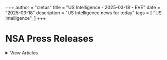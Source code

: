 +++ 
author = "cletus"
title = "US Intelligence - 2025-03-18 - EVE"
date = "2025-03-18"
description = "US Intelligence news for today"
tags = [
    "US Intelligence",
]
+++

# NSA Press Releases

<details>
<summary>View Articles</summary>
<br>

<input type='checkbox' name='article_1' value='https://www.nsa.gov/Press-Room/Press-Releases-Statements/' /> 1 - <a href='https://www.google.com/search?q=www.nsa.gov+Central+Intelligence+AgencyCentral+Intelligence+Agency' target='_blank' rel='noopener noreferrer'>Search - </a> <a href='https://12ft.io/https://www.nsa.gov/Press-Room/Press-Releases-Statements/' target='_blank' rel='noopener noreferrer'>Central Intelligence AgencyCentral Intelligence Agency</a><br>

<input type='checkbox' name='article_2' value='https://www.nsa.gov/Press-Room/Press-Releases-Statements/stories/story/dcia-welcomes-liz-lyons-as-director-of-public-affairs/' /> 2 - <a href='https://www.google.com/search?q=www.nsa.gov+DCIA+Welcomes+Liz+Lyons+as+Director+of+Public+AffairsPublished+February+18%2C+2025' target='_blank' rel='noopener noreferrer'>Search - </a> <a href='https://12ft.io/https://www.nsa.gov/Press-Room/Press-Releases-Statements/stories/story/dcia-welcomes-liz-lyons-as-director-of-public-affairs/' target='_blank' rel='noopener noreferrer'>DCIA Welcomes Liz Lyons as Director of Public AffairsPublished February 18, 2025</a><br>

<input type='checkbox' name='article_3' value='https://www.nsa.gov/Press-Room/Press-Releases-Statements/stories/story/michael-ellis-sworn-in-as-cia-deputy-director/' /> 3 - <a href='https://www.google.com/search?q=www.nsa.gov+Michael+Ellis+Sworn+in+as+CIA+Deputy+DirectorPublished+February+10%2C+2025' target='_blank' rel='noopener noreferrer'>Search - </a> <a href='https://12ft.io/https://www.nsa.gov/Press-Room/Press-Releases-Statements/stories/story/michael-ellis-sworn-in-as-cia-deputy-director/' target='_blank' rel='noopener noreferrer'>Michael Ellis Sworn in as CIA Deputy DirectorPublished February 10, 2025</a><br>

<input type='checkbox' name='article_4' value='https://www.nsa.gov/Press-Room/Press-Releases-Statements/stories/story/john-ratcliffe-sworn-in-as-cia-director/' /> 4 - <a href='https://www.google.com/search?q=www.nsa.gov+John+Ratcliffe+Sworn+in+as+CIA+DirectorPublished+January+23%2C+2025' target='_blank' rel='noopener noreferrer'>Search - </a> <a href='https://12ft.io/https://www.nsa.gov/Press-Room/Press-Releases-Statements/stories/story/john-ratcliffe-sworn-in-as-cia-director/' target='_blank' rel='noopener noreferrer'>John Ratcliffe Sworn in as CIA DirectorPublished January 23, 2025</a><br>

<input type='checkbox' name='article_5' value='https://www.nsa.gov/Press-Room/Press-Releases-Statements/stories/story/statement-by-director-burns-on-passing-of-president-carter/' /> 5 - <a href='https://www.google.com/search?q=www.nsa.gov+Statement+by+William+J.+Burns+on+Passing+of+President+Jimmy+CarterPublished+December+29%2C+2024' target='_blank' rel='noopener noreferrer'>Search - </a> <a href='https://12ft.io/https://www.nsa.gov/Press-Room/Press-Releases-Statements/stories/story/statement-by-director-burns-on-passing-of-president-carter/' target='_blank' rel='noopener noreferrer'>Statement by William J. Burns on Passing of President Jimmy CarterPublished December 29, 2024</a><br>

<input type='checkbox' name='article_6' value='https://www.nsa.gov/Press-Room/Press-Releases-Statements/stories/story/cia-posts-instructions-in-mandarin-korean-and-farsi-on-how-to-securely-contact-cia/' /> 6 - <a href='https://www.google.com/search?q=www.nsa.gov+CIA+Posts+Instructions+in+Mandarin%2C+Korean%2C+and+Farsi+on+How+to+Securely+Contact+CIAPublished+October+2%2C+2024' target='_blank' rel='noopener noreferrer'>Search - </a> <a href='https://12ft.io/https://www.nsa.gov/Press-Room/Press-Releases-Statements/stories/story/cia-posts-instructions-in-mandarin-korean-and-farsi-on-how-to-securely-contact-cia/' target='_blank' rel='noopener noreferrer'>CIA Posts Instructions in Mandarin, Korean, and Farsi on How to Securely Contact CIAPublished October 2, 2024</a><br>

<input type='checkbox' name='article_7' value='https://www.nsa.gov/Press-Room/Press-Releases-Statements/stories/story/cia-strengthening-response-to-reports-of-sexual-assault-and-sexual-harassment/' /> 7 - <a href='https://www.google.com/search?q=www.nsa.gov+CIA+Strengthening+Response+to+Reports+of+Sexual+Assault+and+Sexual+HarassmentPublished+July+2%2C+2024' target='_blank' rel='noopener noreferrer'>Search - </a> <a href='https://12ft.io/https://www.nsa.gov/Press-Room/Press-Releases-Statements/stories/story/cia-strengthening-response-to-reports-of-sexual-assault-and-sexual-harassment/' target='_blank' rel='noopener noreferrer'>CIA Strengthening Response to Reports of Sexual Assault and Sexual HarassmentPublished July 2, 2024</a><br>

<input type='checkbox' name='article_8' value='https://www.nsa.gov/Press-Room/Press-Releases-Statements/stories/story/cia-honors-fallen-officers-in-annual-ceremony-05-17-2024/' /> 8 - <a href='https://www.google.com/search?q=www.nsa.gov+CIA+Honors+Fallen+Officers+in+Annual+Ceremony+Marking+the+50th+Anniversary+of+the+Memorial+Wall%C3%A2%C2%80%C2%99s+DedicationPublished+May+17%2C+2024' target='_blank' rel='noopener noreferrer'>Search - </a> <a href='https://12ft.io/https://www.nsa.gov/Press-Room/Press-Releases-Statements/stories/story/cia-honors-fallen-officers-in-annual-ceremony-05-17-2024/' target='_blank' rel='noopener noreferrer'>CIA Honors Fallen Officers in Annual Ceremony Marking the 50th Anniversary of the Memorial Wallâs DedicationPublished May 17, 2024</a><br>

<input type='checkbox' name='article_9' value='https://www.nsa.gov/Press-Room/Press-Releases-Statements/stories/story/ic-osint-strategy-rollout/' /> 9 - <a href='https://www.google.com/search?q=www.nsa.gov+IC+OSINT+Strategy+RolloutPublished+March+8%2C+2024' target='_blank' rel='noopener noreferrer'>Search - </a> <a href='https://12ft.io/https://www.nsa.gov/Press-Room/Press-Releases-Statements/stories/story/ic-osint-strategy-rollout/' target='_blank' rel='noopener noreferrer'>IC OSINT Strategy RolloutPublished March 8, 2024</a><br>

<input type='checkbox' name='article_10' value='https://www.nsa.gov/Press-Room/Press-Releases-Statements/stories/story/cia-showcases-tech-business-and-career-opportunities-at-sxsw/' /> 10 - <a href='https://www.google.com/search?q=www.nsa.gov+CIA+Showcases+Tech%2C+Business%2C+and+Career+Opportunities+at+SXSWPublished+March+7%2C+2024' target='_blank' rel='noopener noreferrer'>Search - </a> <a href='https://12ft.io/https://www.nsa.gov/Press-Room/Press-Releases-Statements/stories/story/cia-showcases-tech-business-and-career-opportunities-at-sxsw/' target='_blank' rel='noopener noreferrer'>CIA Showcases Tech, Business, and Career Opportunities at SXSWPublished March 7, 2024</a><br>

<input type='checkbox' name='article_11' value='https://www.nsa.gov/Press-Room/Press-Releases-Statements/stories/story/cia-names-juliane-gallina-as-deputy-director-for-digital-innovation/' /> 11 - <a href='https://www.google.com/search?q=www.nsa.gov+CIA+Names+Juliane+Gallina+as+Deputy+Director+for+Digital+InnovationPublished+February+7%2C+2024' target='_blank' rel='noopener noreferrer'>Search - </a> <a href='https://12ft.io/https://www.nsa.gov/Press-Room/Press-Releases-Statements/stories/story/cia-names-juliane-gallina-as-deputy-director-for-digital-innovation/' target='_blank' rel='noopener noreferrer'>CIA Names Juliane Gallina as Deputy Director for Digital InnovationPublished February 7, 2024</a><br>

<input type='checkbox' name='article_12' value='https://www.nsa.gov/Press-Room/Press-Releases-Statements/stories/story/statement-by-william-j-burns-on-the-passing-of-senator-dianne-feinstein/' /> 12 - <a href='https://www.google.com/search?q=www.nsa.gov+Statement+by+William+J.+Burns+on+the+Passing+of+Senator+Dianne+FeinsteinPublished+September+29%2C+2023' target='_blank' rel='noopener noreferrer'>Search - </a> <a href='https://12ft.io/https://www.nsa.gov/Press-Room/Press-Releases-Statements/stories/story/statement-by-william-j-burns-on-the-passing-of-senator-dianne-feinstein/' target='_blank' rel='noopener noreferrer'>Statement by William J. Burns on the Passing of Senator Dianne FeinsteinPublished September 29, 2023</a><br>

<input type='checkbox' name='article_13' value='https://www.nsa.gov/Press-Room/Press-Releases-Statements/stories/story/statement-by-cia-director-william-j-burns-on-invitation-to-join-cabinet/' /> 13 - <a href='https://www.google.com/search?q=www.nsa.gov+Statement+By+CIA+Director+William+J.+Burns+on+Invitation+to+Join+CabinetPublished+July+21%2C+2023' target='_blank' rel='noopener noreferrer'>Search - </a> <a href='https://12ft.io/https://www.nsa.gov/Press-Room/Press-Releases-Statements/stories/story/statement-by-cia-director-william-j-burns-on-invitation-to-join-cabinet/' target='_blank' rel='noopener noreferrer'>Statement By CIA Director William J. Burns on Invitation to Join CabinetPublished July 21, 2023</a><br>

<input type='checkbox' name='article_14' value='https://www.nsa.gov/Press-Room/Press-Releases-Statements/resources/csi/' /> 14 - <a href='https://www.google.com/search?q=www.nsa.gov+Center+for+the+Study+of+Intelligence+%28CSI%29' target='_blank' rel='noopener noreferrer'>Search - </a> <a href='https://12ft.io/https://www.nsa.gov/Press-Room/Press-Releases-Statements/resources/csi/' target='_blank' rel='noopener noreferrer'>Center for the Study of Intelligence (CSI)</a><br>

<input type='checkbox' name='article_15' value='https://www.nsa.gov/Press-Room/Press-Releases-Statements/identify-and-arrest/287g' /> 15 - <a href='https://www.google.com/search?q=www.nsa.gov+Immigration+Authority+Delegation+Program+287%28g%29' target='_blank' rel='noopener noreferrer'>Search - </a> <a href='https://12ft.io/https://www.nsa.gov/Press-Room/Press-Releases-Statements/identify-and-arrest/287g' target='_blank' rel='noopener noreferrer'>Immigration Authority Delegation Program 287(g)</a><br>

<input type='checkbox' name='article_16' value='https://www.nsa.gov/Press-Room/Press-Releases-Statements/check-in' /> 16 - <a href='https://www.google.com/search?q=www.nsa.gov+Learn+more+abouthow+to+check+inwith+a+localICE+office' target='_blank' rel='noopener noreferrer'>Search - </a> <a href='https://12ft.io/https://www.nsa.gov/Press-Room/Press-Releases-Statements/check-in' target='_blank' rel='noopener noreferrer'>Learn more abouthow to check inwith a localICE office</a><br>

<input type='checkbox' name='article_17' value='https://www.nsa.gov/Press-Room/Press-Releases-Statements/about-ice/hsi/priorities/upholding-fairness-in-global-trade' /> 17 - <a href='https://www.google.com/search?q=www.nsa.gov+Upholding+Fairness+in+Global+Trade' target='_blank' rel='noopener noreferrer'>Search - </a> <a href='https://12ft.io/https://www.nsa.gov/Press-Room/Press-Releases-Statements/about-ice/hsi/priorities/upholding-fairness-in-global-trade' target='_blank' rel='noopener noreferrer'>Upholding Fairness in Global Trade</a><br>

<input type='checkbox' name='article_18' value='https://www.nsa.gov/Press-Room/Press-Releases-Statements/news/releases/ice-houston-removes-previously-deported-criminal-alien-mexico-convicted-manslaughter' /> 18 - <a href='https://www.google.com/search?q=www.nsa.gov+ICE+Houston+removes+previously+deported+criminal+alien+to+Mexico+convicted+of+manslaughter' target='_blank' rel='noopener noreferrer'>Search - </a> <a href='https://12ft.io/https://www.nsa.gov/Press-Room/Press-Releases-Statements/news/releases/ice-houston-removes-previously-deported-criminal-alien-mexico-convicted-manslaughter' target='_blank' rel='noopener noreferrer'>ICE Houston removes previously deported criminal alien to Mexico convicted of manslaughter</a><br>

<input type='checkbox' name='article_19' value='https://www.nsa.gov/Press-Room/Press-Releases-Statements/news/releases/ice-arrests-81-illegal-aliens-part-joint-federal-law-enforcement-operation-kentucky' /> 19 - <a href='https://www.google.com/search?q=www.nsa.gov+ICE+arrests+81+illegal+aliens+as+part+of+joint+federal+law+enforcement+operation+in+Kentucky%2C+of+which+25+also+charged+with+felony+criminal+offenses' target='_blank' rel='noopener noreferrer'>Search - </a> <a href='https://12ft.io/https://www.nsa.gov/Press-Room/Press-Releases-Statements/news/releases/ice-arrests-81-illegal-aliens-part-joint-federal-law-enforcement-operation-kentucky' target='_blank' rel='noopener noreferrer'>ICE arrests 81 illegal aliens as part of joint federal law enforcement operation in Kentucky, of which 25 also charged with felony criminal offenses</a><br>

<input type='checkbox' name='article_20' value='https://www.nsa.gov/Press-Room/Press-Releases-Statements/news/releases/indian-man-residing-california-sentenced-prison-scheme-smuggle-aliens-us-following' /> 20 - <a href='https://www.google.com/search?q=www.nsa.gov+Indian+man+residing+in+California+sentenced+to+prison+for+scheme+to+smuggle+aliens+into+the+US%2C+following+ICE%2C+USBP+investigation' target='_blank' rel='noopener noreferrer'>Search - </a> <a href='https://12ft.io/https://www.nsa.gov/Press-Room/Press-Releases-Statements/news/releases/indian-man-residing-california-sentenced-prison-scheme-smuggle-aliens-us-following' target='_blank' rel='noopener noreferrer'>Indian man residing in California sentenced to prison for scheme to smuggle aliens into the US, following ICE, USBP investigation</a><br>

<input type='checkbox' name='article_21' value='https://www.nsa.gov/Press-Room/Press-Releases-Statements/news/releases/ice-arrests-31-illegal-aliens-3-charged-criminal-activity' /> 21 - <a href='https://www.google.com/search?q=www.nsa.gov+ICE+arrests+31+illegal+aliens%2C+3+charged+for+criminal+activity' target='_blank' rel='noopener noreferrer'>Search - </a> <a href='https://12ft.io/https://www.nsa.gov/Press-Room/Press-Releases-Statements/news/releases/ice-arrests-31-illegal-aliens-3-charged-criminal-activity' target='_blank' rel='noopener noreferrer'>ICE arrests 31 illegal aliens, 3 charged for criminal activity</a><br>

<input type='checkbox' name='article_22' value='https://www.nsa.gov/Press-Room/Press-Releases-Statements/news/releases/ice-law-enforcement-partners-arrest-24-illegal-criminal-alien-offenders-during' /> 22 - <a href='https://www.google.com/search?q=www.nsa.gov+ICE%2C+law+enforcement+partners+arrest+24+illegal+criminal+alien+offenders+during+Charlotte+enforcement+operation' target='_blank' rel='noopener noreferrer'>Search - </a> <a href='https://12ft.io/https://www.nsa.gov/Press-Room/Press-Releases-Statements/news/releases/ice-law-enforcement-partners-arrest-24-illegal-criminal-alien-offenders-during' target='_blank' rel='noopener noreferrer'>ICE, law enforcement partners arrest 24 illegal criminal alien offenders during Charlotte enforcement operation</a><br>

<input type='checkbox' name='article_23' value='https://www.nsa.gov/Press-Room/Press-Releases-Statements/news/releases/ice-boston-arrests-illegal-guatemalan-alien-charged-sex-crimes-against-massachusetts' /> 23 - <a href='https://www.google.com/search?q=www.nsa.gov+ICE+Boston+arrests+illegal+Guatemalan+alien+charged+with+sex+crimes+against+Massachusetts+minor' target='_blank' rel='noopener noreferrer'>Search - </a> <a href='https://12ft.io/https://www.nsa.gov/Press-Room/Press-Releases-Statements/news/releases/ice-boston-arrests-illegal-guatemalan-alien-charged-sex-crimes-against-massachusetts' target='_blank' rel='noopener noreferrer'>ICE Boston arrests illegal Guatemalan alien charged with sex crimes against Massachusetts minor</a><br>

<input type='checkbox' name='article_24' value='https://www.nsa.gov/Press-Room/Press-Releases-Statements/news/releases/ice-removes-mexican-fugitive-wanted-homicide' /> 24 - <a href='https://www.google.com/search?q=www.nsa.gov+ICE+removes+Mexican+fugitive+wanted+for+homicide' target='_blank' rel='noopener noreferrer'>Search - </a> <a href='https://12ft.io/https://www.nsa.gov/Press-Room/Press-Releases-Statements/news/releases/ice-removes-mexican-fugitive-wanted-homicide' target='_blank' rel='noopener noreferrer'>ICE removes Mexican fugitive wanted for homicide</a><br>

<input type='checkbox' name='article_25' value='https://www.nsa.gov/Press-Room/Press-Releases-Statements/news/releases/ice-newark-arrests-brazilian-national-wanted-overseas-serve-time-drug-charges' /> 25 - <a href='https://www.google.com/search?q=www.nsa.gov+ICE+Newark+arrests+Brazilian+national+wanted+overseas+to+serve+time+for+drug+charges' target='_blank' rel='noopener noreferrer'>Search - </a> <a href='https://12ft.io/https://www.nsa.gov/Press-Room/Press-Releases-Statements/news/releases/ice-newark-arrests-brazilian-national-wanted-overseas-serve-time-drug-charges' target='_blank' rel='noopener noreferrer'>ICE Newark arrests Brazilian national wanted overseas to serve time for drug charges</a><br>

<input type='checkbox' name='article_26' value='https://www.nsa.gov/Press-Room/Press-Releases-Statements/news/releases/ice-worksite-enforcement-operation-results-multiple-arrests-louisiana' /> 26 - <a href='https://www.google.com/search?q=www.nsa.gov+ICE+worksite+enforcement+operation+results+in+multiple+arrests+in+Louisiana' target='_blank' rel='noopener noreferrer'>Search - </a> <a href='https://12ft.io/https://www.nsa.gov/Press-Room/Press-Releases-Statements/news/releases/ice-worksite-enforcement-operation-results-multiple-arrests-louisiana' target='_blank' rel='noopener noreferrer'>ICE worksite enforcement operation results in multiple arrests in Louisiana</a><br>

<input type='checkbox' name='article_27' value='https://www.nsa.gov/Press-Room/Press-Releases-Statements/news/releases/ice-newark-law-enforcement-partners-arrest-illegal-alien-arrest-warrants' /> 27 - <a href='https://www.google.com/search?q=www.nsa.gov+ICE+Newark%2C+law+enforcement+partners+arrest+illegal+alien+with+arrest+warrants' target='_blank' rel='noopener noreferrer'>Search - </a> <a href='https://12ft.io/https://www.nsa.gov/Press-Room/Press-Releases-Statements/news/releases/ice-newark-law-enforcement-partners-arrest-illegal-alien-arrest-warrants' target='_blank' rel='noopener noreferrer'>ICE Newark, law enforcement partners arrest illegal alien with arrest warrants</a><br>

<input type='checkbox' name='article_28' value='https://www.nsa.gov/Press-Room/Press-Releases-Statements/news/releases/ice-cincinnati-arrests-bhutanese-national-sex-crime-conviction' /> 28 - <a href='https://www.google.com/search?q=www.nsa.gov+ICE+Cincinnati+arrests+Bhutanese+national+with+sex+crime+conviction' target='_blank' rel='noopener noreferrer'>Search - </a> <a href='https://12ft.io/https://www.nsa.gov/Press-Room/Press-Releases-Statements/news/releases/ice-cincinnati-arrests-bhutanese-national-sex-crime-conviction' target='_blank' rel='noopener noreferrer'>ICE Cincinnati arrests Bhutanese national with sex crime conviction</a><br>

<input type='checkbox' name='article_29' value='https://www.nsa.gov/Press-Room/Press-Releases-Statements/news/releases/4-time-removed-twice-convicted-criminal-alien-sentenced-1-year-illegal-reentry' /> 29 - <a href='https://www.google.com/search?q=www.nsa.gov+4-time+removed%2C+twice+convicted+criminal+alien+sentenced+to+1%2B+year+for+illegal+reentry' target='_blank' rel='noopener noreferrer'>Search - </a> <a href='https://12ft.io/https://www.nsa.gov/Press-Room/Press-Releases-Statements/news/releases/4-time-removed-twice-convicted-criminal-alien-sentenced-1-year-illegal-reentry' target='_blank' rel='noopener noreferrer'>4-time removed, twice convicted criminal alien sentenced to 1+ year for illegal reentry</a><br>

<input type='checkbox' name='article_30' value='https://www.nsa.gov/Press-Room/Press-Releases-Statements/news/releases/ice-newark-arrests-illegal-alien-new-jersey-prior-conviction-vehicular-homicide' /> 30 - <a href='https://www.google.com/search?q=www.nsa.gov+ICE+Newark+arrests+illegal+alien+in+New+Jersey+with+prior+conviction+of+vehicular+homicide+for+illegal+reentry' target='_blank' rel='noopener noreferrer'>Search - </a> <a href='https://12ft.io/https://www.nsa.gov/Press-Room/Press-Releases-Statements/news/releases/ice-newark-arrests-illegal-alien-new-jersey-prior-conviction-vehicular-homicide' target='_blank' rel='noopener noreferrer'>ICE Newark arrests illegal alien in New Jersey with prior conviction of vehicular homicide for illegal reentry</a><br>

<input type='checkbox' name='article_31' value='https://www.nsa.gov/Press-Room/Press-Releases-Statements/news/releases/ice-boston-arrests-turkish-alien-charged-raping-massachusetts-resident' /> 31 - <a href='https://www.google.com/search?q=www.nsa.gov+ICE+Boston+arrests+Turkish+alien+charged+with+raping+Massachusetts+resident' target='_blank' rel='noopener noreferrer'>Search - </a> <a href='https://12ft.io/https://www.nsa.gov/Press-Room/Press-Releases-Statements/news/releases/ice-boston-arrests-turkish-alien-charged-raping-massachusetts-resident' target='_blank' rel='noopener noreferrer'>ICE Boston arrests Turkish alien charged with raping Massachusetts resident</a><br>

<input type='checkbox' name='article_32' value='https://www.nsa.gov/Press-Room/Press-Releases-Statements/news/releases/ice-houston-deports-8-time-removed-criminal-alien-convicted-kidnapping-mexico' /> 32 - <a href='https://www.google.com/search?q=www.nsa.gov+ICE+Houston+deports+8-time+removed+criminal+alien+convicted+of+kidnapping+to+Mexico' target='_blank' rel='noopener noreferrer'>Search - </a> <a href='https://12ft.io/https://www.nsa.gov/Press-Room/Press-Releases-Statements/news/releases/ice-houston-deports-8-time-removed-criminal-alien-convicted-kidnapping-mexico' target='_blank' rel='noopener noreferrer'>ICE Houston deports 8-time removed criminal alien convicted of kidnapping to Mexico</a><br>

<input type='checkbox' name='article_33' value='https://www.nsa.gov/Press-Room/Press-Releases-Statements/news/releases/ice-arrests-former-cuban-intelligence-officer-allegedly-obtaining-legal-status' /> 33 - <a href='https://www.google.com/search?q=www.nsa.gov+ICE+arrests+former+Cuban+intelligence+officer+for+allegedly+obtaining+legal+status+through+fraudulent+means' target='_blank' rel='noopener noreferrer'>Search - </a> <a href='https://12ft.io/https://www.nsa.gov/Press-Room/Press-Releases-Statements/news/releases/ice-arrests-former-cuban-intelligence-officer-allegedly-obtaining-legal-status' target='_blank' rel='noopener noreferrer'>ICE arrests former Cuban intelligence officer for allegedly obtaining legal status through fraudulent means</a><br>

<input type='checkbox' name='article_34' value='https://www.nsa.gov/Press-Room/Press-Releases-Statements/news/releases/ice-houston-deports-6-time-removed-criminal-alien-mexico-6-convictions-dwi-6-theft' /> 34 - <a href='https://www.google.com/search?q=www.nsa.gov+ICE+Houston+deports+6-time+removed+criminal+alien+to+Mexico+with+6+convictions+for+DWI%2C+6+for+theft' target='_blank' rel='noopener noreferrer'>Search - </a> <a href='https://12ft.io/https://www.nsa.gov/Press-Room/Press-Releases-Statements/news/releases/ice-houston-deports-6-time-removed-criminal-alien-mexico-6-convictions-dwi-6-theft' target='_blank' rel='noopener noreferrer'>ICE Houston deports 6-time removed criminal alien to Mexico with 6 convictions for DWI, 6 for theft</a><br>

<input type='checkbox' name='article_35' value='https://www.nsa.gov/Press-Room/Press-Releases-Statements/news/releases/child-exploitation-task-force-seizes-10-million-images-videos-second-year-sends-stern' /> 35 - <a href='https://www.google.com/search?q=www.nsa.gov+Child+exploitation+task+force+seizes+10%2B+million+images%2C+videos+in+second+year%2C+sends+stern+warning+to+predators' target='_blank' rel='noopener noreferrer'>Search - </a> <a href='https://12ft.io/https://www.nsa.gov/Press-Room/Press-Releases-Statements/news/releases/child-exploitation-task-force-seizes-10-million-images-videos-second-year-sends-stern' target='_blank' rel='noopener noreferrer'>Child exploitation task force seizes 10+ million images, videos in second year, sends stern warning to predators</a><br>

<input type='checkbox' name='article_36' value='https://www.nsa.gov/Press-Room/Press-Releases-Statements/news/releases/ice-law-enforcement-partners-arrest-more-200-alien-offenders-during-enhanced-gang' /> 36 - <a href='https://www.google.com/search?q=www.nsa.gov+ICE%2C+law+enforcement+partners+arrest+more+than+200+alien+offenders+during+enhanced+gang+operation+in+Northern+Virginia' target='_blank' rel='noopener noreferrer'>Search - </a> <a href='https://12ft.io/https://www.nsa.gov/Press-Room/Press-Releases-Statements/news/releases/ice-law-enforcement-partners-arrest-more-200-alien-offenders-during-enhanced-gang' target='_blank' rel='noopener noreferrer'>ICE, law enforcement partners arrest more than 200 alien offenders during enhanced gang operation in Northern Virginia</a><br>

<input type='checkbox' name='article_37' value='https://www.nsa.gov/Press-Room/Press-Releases-Statements/news/releases/ice-arrests-illegal-alien-previous-drug-trafficking-conviction' /> 37 - <a href='https://www.google.com/search?q=www.nsa.gov+ICE+arrests+illegal+alien+with+previous+drug+trafficking+conviction' target='_blank' rel='noopener noreferrer'>Search - </a> <a href='https://12ft.io/https://www.nsa.gov/Press-Room/Press-Releases-Statements/news/releases/ice-arrests-illegal-alien-previous-drug-trafficking-conviction' target='_blank' rel='noopener noreferrer'>ICE arrests illegal alien with previous drug trafficking conviction</a><br>

<input type='checkbox' name='article_38' value='https://www.nsa.gov/Press-Room/Press-Releases-Statements/news/releases/ice-boston-arrests-illegal-guatemalan-alien-charged-aggravated-rape-massachusetts' /> 38 - <a href='https://www.google.com/search?q=www.nsa.gov+ICE+Boston+arrests+illegal+Guatemalan+alien+charged+with+aggravated+rape+of+Massachusetts+child' target='_blank' rel='noopener noreferrer'>Search - </a> <a href='https://12ft.io/https://www.nsa.gov/Press-Room/Press-Releases-Statements/news/releases/ice-boston-arrests-illegal-guatemalan-alien-charged-aggravated-rape-massachusetts' target='_blank' rel='noopener noreferrer'>ICE Boston arrests illegal Guatemalan alien charged with aggravated rape of Massachusetts child</a><br>

<input type='checkbox' name='article_39' value='https://www.nsa.gov/Press-Room/Press-Releases-Statements/news/releases/ice-boston-arrests-fugitive-alien-wanted-brazil-illegal-firearm-threatening-crimes' /> 39 - <a href='https://www.google.com/search?q=www.nsa.gov+ICE+Boston+arrests+fugitive+alien+wanted+in+Brazil+for+illegal+firearm%2C+threatening+crimes' target='_blank' rel='noopener noreferrer'>Search - </a> <a href='https://12ft.io/https://www.nsa.gov/Press-Room/Press-Releases-Statements/news/releases/ice-boston-arrests-fugitive-alien-wanted-brazil-illegal-firearm-threatening-crimes' target='_blank' rel='noopener noreferrer'>ICE Boston arrests fugitive alien wanted in Brazil for illegal firearm, threatening crimes</a><br>

<input type='checkbox' name='article_40' value='https://www.nsa.gov/Press-Room/Press-Releases-Statements/news/releases/repeat-child-predator-sentenced-25-years-possessing-distributing-child-sexual-abuse' /> 40 - <a href='https://www.google.com/search?q=www.nsa.gov+Repeat+child+predator+sentenced+to+25+years+for+possessing%2C+distributing+child+sexual+abuse+materials+following+ICE+investigation' target='_blank' rel='noopener noreferrer'>Search - </a> <a href='https://12ft.io/https://www.nsa.gov/Press-Room/Press-Releases-Statements/news/releases/repeat-child-predator-sentenced-25-years-possessing-distributing-child-sexual-abuse' target='_blank' rel='noopener noreferrer'>Repeat child predator sentenced to 25 years for possessing, distributing child sexual abuse materials following ICE investigation</a><br>

<input type='checkbox' name='article_41' value='https://www.nsa.gov/Press-Room/Press-Releases-Statements/news/releases/ice-removes-convicted-drug-trafficker-pakistan' /> 41 - <a href='https://www.google.com/search?q=www.nsa.gov+ICE+removes+convicted+drug+trafficker+to+Pakistan' target='_blank' rel='noopener noreferrer'>Search - </a> <a href='https://12ft.io/https://www.nsa.gov/Press-Room/Press-Releases-Statements/news/releases/ice-removes-convicted-drug-trafficker-pakistan' target='_blank' rel='noopener noreferrer'>ICE removes convicted drug trafficker to Pakistan</a><br>

<input type='checkbox' name='article_42' value='https://www.nsa.gov/Press-Room/Press-Releases-Statements/news/releases/ice-investigation-nets-2-sentences-mens-roles-operating-fentanyl-drug-mill' /> 42 - <a href='https://www.google.com/search?q=www.nsa.gov+ICE+investigation+nets+2+sentences+for+men%E2%80%99s+roles+in+operating+fentanyl+drug+mill' target='_blank' rel='noopener noreferrer'>Search - </a> <a href='https://12ft.io/https://www.nsa.gov/Press-Room/Press-Releases-Statements/news/releases/ice-investigation-nets-2-sentences-mens-roles-operating-fentanyl-drug-mill' target='_blank' rel='noopener noreferrer'>ICE investigation nets 2 sentences for men’s roles in operating fentanyl drug mill</a><br>

<input type='checkbox' name='article_43' value='https://www.nsa.gov/Press-Room/Press-Releases-Statements/multimedia#useGuide' /> 43 - <a href='https://www.google.com/search?q=www.nsa.gov+Information+on+Photo%2C+Video+and+Audio+Use+Guidelines' target='_blank' rel='noopener noreferrer'>Search - </a> <a href='https://12ft.io/https://www.nsa.gov/Press-Room/Press-Releases-Statements/multimedia#useGuide' target='_blank' rel='noopener noreferrer'>Information on Photo, Video and Audio Use Guidelines</a><br>

<input type='checkbox' name='article_44' value='https://www.nsa.gov/Press-Room/Press-Releases-Statements/arson/advanced-fire-and-arson-training-complex' /> 44 - <a href='https://www.google.com/search?q=www.nsa.gov+Certified+fire+and+arson+training' target='_blank' rel='noopener noreferrer'>Search - </a> <a href='https://12ft.io/https://www.nsa.gov/Press-Room/Press-Releases-Statements/arson/advanced-fire-and-arson-training-complex' target='_blank' rel='noopener noreferrer'>Certified fire and arson training</a><br>

<input type='checkbox' name='article_45' value='https://www.nsa.gov/Press-Room/Press-Releases-Statements/alcohol-tobacco/prevent-all-cigarette-trafficking-pact-act' /> 45 - <a href='https://www.google.com/search?q=www.nsa.gov+Prevent+all+cigarette+trafficking+%28PACT%29+act' target='_blank' rel='noopener noreferrer'>Search - </a> <a href='https://12ft.io/https://www.nsa.gov/Press-Room/Press-Releases-Statements/alcohol-tobacco/prevent-all-cigarette-trafficking-pact-act' target='_blank' rel='noopener noreferrer'>Prevent all cigarette trafficking (PACT) act</a><br>

<input type='checkbox' name='article_46' value='https://www.nsa.gov/Press-Room/Press-Releases-Statements/alcohol-tobacco/prevent-all-cigarette-trafficking-pact-act/tobacco-sellers-reporting-shipping-and-tax-compliance-requirements' /> 46 - <a href='https://www.google.com/search?q=www.nsa.gov+Reporting%2C+shipping+and+tax+compliance+requirements' target='_blank' rel='noopener noreferrer'>Search - </a> <a href='https://12ft.io/https://www.nsa.gov/Press-Room/Press-Releases-Statements/alcohol-tobacco/prevent-all-cigarette-trafficking-pact-act/tobacco-sellers-reporting-shipping-and-tax-compliance-requirements' target='_blank' rel='noopener noreferrer'>Reporting, shipping and tax compliance requirements</a><br>

<input type='checkbox' name='article_47' value='https://www.nsa.gov/Press-Room/Press-Releases-Statements/alcohol-tobacco/contraband-cigarette-trafficking-act' /> 47 - <a href='https://www.google.com/search?q=www.nsa.gov+Contraband+Cigarette+Trafficking+Act+%28CCTA%29' target='_blank' rel='noopener noreferrer'>Search - </a> <a href='https://12ft.io/https://www.nsa.gov/Press-Room/Press-Releases-Statements/alcohol-tobacco/contraband-cigarette-trafficking-act' target='_blank' rel='noopener noreferrer'>Contraband Cigarette Trafficking Act (CCTA)</a><br>

<input type='checkbox' name='article_48' value='https://www.nsa.gov/Press-Room/Press-Releases-Statements/alcohol-tobacco/contraband-cigarette-trafficking-act/contraband-cigarette-trafficking-act-ccta-reporting-compliance-and-tax-requirements' /> 48 - <a href='https://www.google.com/search?q=www.nsa.gov+CCTA+Reporting%2C+Compliance+and+Tax+Requirements' target='_blank' rel='noopener noreferrer'>Search - </a> <a href='https://12ft.io/https://www.nsa.gov/Press-Room/Press-Releases-Statements/alcohol-tobacco/contraband-cigarette-trafficking-act/contraband-cigarette-trafficking-act-ccta-reporting-compliance-and-tax-requirements' target='_blank' rel='noopener noreferrer'>CCTA Reporting, Compliance and Tax Requirements</a><br>

</details>

